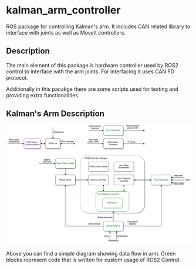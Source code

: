 # kalman_arm_controller

ROS package for controlling Kalman's arm. It includes CAN related library to interface with joints as well as MoveIt controllers.

## Description

The main element of this package is hardware controller used by ROS2 control to interface with the arm joints. For interfacing it uses CAN FD protocol.

Additionally in this pacakge there are some scripts used for testing and providing extra functionalities.

## Kalman's Arm Description

![](../docs/arm_control.drawio.svg)

Above you can find a simple diagram showing data flow in arm. Green blocks represent code that is written for custom usage of ROS2 Control.
